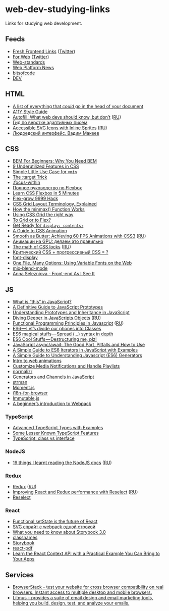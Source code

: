 # web-dev-studying-links

Links for studying web development.

## Feeds
- [Fresh Frontend Links](https://medium.com/@frontender_ua) ([Twitter](https://twitter.com/frontender_ua))
- [For Web](https://forwebdev.ru/) ([Twitter](https://twitter.com/forwebdev))
- [Web-standards](https://twitter.com/webstandards_ru)
- [Web Platform News](https://twitter.com/WebPlatformNews)
- [bitsofcode](https://bitsofco.de/)
- [DEV](https://dev.to/)

## HTML
- [A list of everything that *could* go in the head of your document](https://github.com/joshbuchea/HEAD)
- [A11Y Style Guide](http://a11y-style-guide.com/style-guide/)
- [Autofill: What web devs should know, but don’t](https://cloudfour.com/thinks/autofill-what-web-devs-should-know-but-dont/) ([RU](https://habrahabr.ru/company/mailru/blog/301840/))
- [Гид по верстке адаптивных писем](https://habrahabr.ru/company/netologyru/blog/324970/)
- [Accessible SVG Icons with Inline Sprites](https://www.24a11y.com/2018/accessible-svg-icons-with-inline-sprites/) ([RU](https://medium.com/web-standards/accessible-svg-icons-4d8d80b52f92))
- [Людоедский интерфейс, Вадим Макеев](https://www.youtube.com/watch?v=KAK-WAb9vow&t=12s)

## CSS
- [BEM For Beginners: Why You Need BEM](https://www.smashingmagazine.com/2018/06/bem-for-beginners/)
- [9 Underutilized Features in CSS](https://medium.com/@iamjordanlittle/9-underutilized-features-in-css-90ced6ddbfe7)
- [Simple Little Use Case for `vmin`](https://css-tricks.com/simple-little-use-case-vmin/)
- [The :target Trick](https://bitsofco.de/the-target-trick/)
- [:focus-within](https://developer.mozilla.org/en-US/docs/Web/CSS/:focus-within)
- [Полное руководство по Flexbox](https://frontender.info/a-guide-to-flexbox/)
- [Learn CSS Flexbox in 5 Minutes](https://medium.freecodecamp.org/learn-css-flexbox-in-5-minutes-b941f0affc34)
- [Flex-grow 9999 Hack](http://joren.co/flex-grow-9999-hack/)
- [CSS Grid Layout Terminology, Explained](https://bitsofco.de/css-grid-terminology/)
- [How the minmax() Function Works](https://bitsofco.de/how-the-minmax-function-works/)
- [Using CSS Grid the right way](https://vgpena.github.io/using-css-grid-the-right-way/)
- [To Grid or to Flex?](https://css-irl.info/to-grid-or-to-flex/)
- [Get Ready for `display: contents;`](https://css-tricks.com/get-ready-for-display-contents/)
- [A Guide to CSS Animation](https://codeburst.io/a-guide-to-css-animation-part-1-8777f5beb1f8)
- [Smooth as Butter: Achieving 60 FPS Animations with CSS3](https://medium.com/outsystems-experts/how-to-achieve-60-fps-animations-with-css3-db7b98610108) ([RU](https://habrahabr.ru/post/308006/))
- [Анимации на GPU: делаем это правильно](https://habrahabr.ru/company/odnoklassniki/blog/313978/)
- [The math of CSS locks](https://fvsch.com/code/css-locks/) ([RU](https://habrahabr.ru/company/mailru/blog/315196/))
- [Критический CSS + прогрессивный CSS = ?](https://medium.com/web-standards/critical-and-progressive-css-d6611f034d7d)
- [font-display](https://css-tricks.com/almanac/properties/f/font-display/)
- [One File, Many Options: Using Variable Fonts on the Web](https://css-tricks.com/one-file-many-options-using-variable-fonts-web/)
- [mix-blend-mode](https://developer.mozilla.org/ru/docs/Web/CSS/mix-blend-mode)
- [Anna Selezniova - Front-end As I See It](https://www.youtube.com/watch?v=B9SXHMei58c&t=460s&list=FLYtTBKVFeu75sg6t79Cqy9Q&index=2)

## JS
- [What is “this” in JavaScript?](https://blog.bitsrc.io/what-is-this-in-javascript-3b03480514a7)
- [A Definitive Guide to JavaScript Prototypes](https://hackernoon.com/a-definitive-guide-to-javascript-prototypes-2c263788021e)
- [Understanding Prototypes and Inheritance in JavaScript](https://www.digitalocean.com/community/tutorials/understanding-prototypes-and-inheritance-in-javascript)
- [Diving Deeper in JavaScripts Objects](https://blog.bitsrc.io/diving-deeper-in-javascripts-objects-318b1e13dc12) ([RU](https://habr.com/ru/company/ruvds/blog/438794/))
- [Functional Programming Principles in Javascript](https://dev.to/leandrotk_/functional-programming-principles-in-javascript-26g7) ([RU](https://habr.com/ru/company/ruvds/blog/434112/))
- [ES6 — Let’s divide our phones into Classes](https://medium.com/front-end-hacking/es6-lets-divide-our-phones-into-classes-4574bd0454bf)
- [ES6 magical stuffs — Spread (…) syntax in depth](https://medium.com/front-end-hacking/es6-magical-stuffs-spread-syntax-in-depth-afdd0118ebd0)
- [ES6 Cool Stuffs — Destructuring me, plz!](https://medium.com/front-end-hacking/es6-cool-stuffs-destructuring-me-plz-b8f1335d241a)
- [JavaScript async/await: The Good Part, Pitfalls and How to Use](https://hackernoon.com/javascript-async-await-the-good-part-pitfalls-and-how-to-use-9b759ca21cda)
- [A Simple Guide to ES6 Iterators in JavaScript with Examples](https://codeburst.io/a-simple-guide-to-es6-iterators-in-javascript-with-examples-189d052c3d8e)
- [A Simple Guide to Understanding Javascript (ES6) Generators](https://medium.com/dailyjs/a-simple-guide-to-understanding-javascript-es6-generators-d1c350551950)
- [Intro to web animations](https://www.gatherdigital.co.uk/community/post/intro-to-web-animations/82)
- [Customize Media Notifications and Handle Playlists](https://developers.google.com/web/updates/2017/02/media-session)
- [normalizr](https://github.com/paularmstrong/normalizr)
- [Generators and Channels in JavaScript](https://medium.com/javascript-inside/generators-and-channels-in-javascript-594f2cf9c16e)
- [strman](https://github.com/dleitee/strman)
- [Moment.js](https://momentjs.com/)
- [i18n-for-browser](https://github.com/TrigenSoftware/i18n-for-browser)
- [Immutable.js](https://facebook.github.io/immutable-js/)
- [A beginner’s introduction to Webpack](https://medium.freecodecamp.org/a-beginners-introduction-to-webpack-2620415e46b3)

### TypeScript
- [Advanced TypeScript Types with Examples](https://levelup.gitconnected.com/advanced-typescript-types-with-examples-1d144e4eda9e)
- [Some Lesser Known TypeScript Features](https://medium.com/@eliezer/some-lesser-known-typescript-features-d067e29797d0)
- [TypeScript: class vs interface](https://medium.com/front-end-weekly/typescript-class-vs-interface-99c0ae1c2136)

### NodeJS
- [19 things I learnt reading the NodeJS docs](https://hackernoon.com/19-things-i-learnt-reading-the-nodejs-docs-8a2dcc7f307f) ([RU](https://habrahabr.ru/company/ruvds/blog/318322/))

### Redux
- [Redux](https://redux.js.org/) ([RU](https://rajdee.gitbooks.io/redux-in-russian/content/))
- [Improving React and Redux performance with Reselect](http://blog.rangle.io/react-and-redux-performance-with-reselect/) ([RU](https://medium.com/devschacht/neil-fenton-improving-react-and-redux-performance-with-reselect-40f1d3efba89))
- [Reselect](https://github.com/reactjs/reselect)

### React
- [Functional setState is the future of React](https://medium.freecodecamp.org/functional-setstate-is-the-future-of-react-374f30401b6b)
- [SVG спрайт с webpack одной строкой](https://habrahabr.ru/post/327700/)
- [What you need to know about Storybook 3.0](https://blog.hichroma.com/what-you-need-to-know-about-storybook-3-0-6adf5b516322)
- [classnames](https://github.com/JedWatson/classnames)
- [Storybook](https://github.com/storybooks/storybook)
- [react-pdf](https://github.com/diegomura/react-pdf)
- [Learn the React Context API with a Practical Example You Can Bring to Your Apps](https://itnext.io/understanding-the-react-context-api-through-building-a-shared-snackbar-for-in-app-notifications-6c199446b80c)

## Services
- [BrowserStack - test your website for cross browser compatibility on real browsers. Instant access to multiple desktop and mobile browsers.](https://www.browserstack.com)
- [Litmus - provides a suite of email design and email marketing tools, helping you build, design, test, and analyze your emails.](https://litmus.com/)
